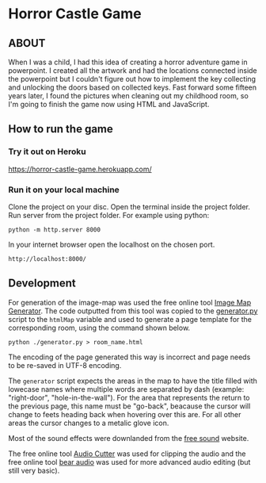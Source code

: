 # Horror Castle Game

## ABOUT
When I was a child, I had this idea of creating a horror adventure game in powerpoint. I created all the artwork and had the locations connected inside the powerpoint but I couldn't figure out how to implement the key collecting and unlocking the doors based on collected keys. Fast forward some fifteen years later, I found the pictures when cleaning out my childhood room, so I'm going to finish the game now using HTML and JavaScript.

## How to run the game

### Try it out on Heroku

https://horror-castle-game.herokuapp.com/

### Run it on your local machine
Clone the project on your disc. Open the terminal inside the project folder. Run server from the project folder. For example using python:

    python -m http.server 8000

In your internet browser open the localhost on the chosen port.

    http://localhost:8000/

## Development

For generation of the image-map was used the free online tool [Image Map Generator](https://www.image-map.net/). The code outputted from this tool was copied to the [generator.py](./generator.py) script to the `htmlMap` variable and used to generate a page template for the corresponding room, using the command shown below.

    python ./generator.py > room_name.html

The encoding of the page generated this way is incorrect and page needs to be re-saved in UTF-8 encoding.

The `generator` script expects the areas in the map to have the title filled with lowecase names where multiple words are separated by dash (example: "right-door", "hole-in-the-wall"). For the area that represents the return to the previous page, this name must be "go-back", beacause the cursor will change to feets heading back when hovering over this are. For all other areas the cursor changes to a metalic glove icon.

Most of the sound effects were downlanded from the [free sound](https://freesound.org/) website.

The free online tool [Audio Cutter](https://clideo.com/editor/cut-audio) was used for clipping the audio and the free online tool [bear audio](https://www.bearaudiotool.com/) was used for more advanced audio editing (but still very basic).